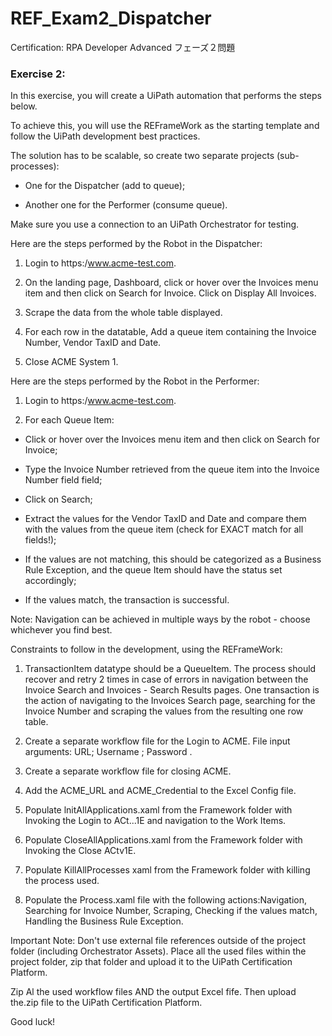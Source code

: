 ﻿# REF_Exam2_Dispatcher
Certification: RPA Developer Advanced フェーズ２問題

### Exercise 2: ###

In this exercise, you will create a UiPath automation that performs the steps below.

To achieve this, you will use the REFrameWork as the starting template and follow the UiPath development best practices.

The solution has to be scalable, so create two separate projects (sub-processes):

- One for the Dispatcher (add to queue);

- Another one for the Performer (consume queue).

Make sure you use a connection to an UiPath Orchestrator for testing.

Here are the steps performed by the Robot in the Dispatcher:

1. Login to https:/www.acme-test.com.

2. On the landing page, Dashboard, click or hover over the Invoices menu item and then click on Search for Invoice. Click on Display All Invoices.

3. Scrape the data from the whole table displayed.

4. For each row in the datatable, Add a queue item containing the Invoice Number, Vendor TaxID and Date.

5. Close ACME System 1.

Here are the steps performed by the Robot in the Performer:

1. Login to https:/www.acme-test.com.

2. For each Queue Item:

- Click or hover over the Invoices menu item and then click on Search for Invoice;

- Type the Invoice Number retrieved from the queue item into the Invoice Number field field;

- Click on Search;

- Extract the values for the Vendor TaxID and Date and compare them with the values from the queue item (check for EXACT match for all fields!);

- If the values are not matching, this should be categorized as a Business Rule Exception, and the queue Item should have the status set accordingly;

- If the values match, the transaction is successful.

Note: Navigation can be achieved in multiple ways by the robot - choose whichever you find best.

Constraints to follow in the development, using the REFrameWork:

1. TransactionItem datatype should be a QueueItem. The process should recover and retry 2 times in case of errors in navigation between the Invoice Search and Invoices - Search Results pages. One transaction is the action of navigating to the Invoices Search page, searching for the Invoice Number and scraping the values from the resulting one row table.

2. Create a separate workflow file for the Login to ACME. File input arguments: URL; Username ; Password .

3. Create a separate workflow file for closing ACME.

4. Add the ACME_URL and ACME_Credential to the Excel Config file.

5. Populate lnitAllApplications.xaml from the Framework folder with Invoking the Login to ACt...1E and navigation to the Work Items.

6. Populate CloseAllApplications.xaml from the Framework folder with Invoking the Close ACtv1E.

7. Populate KillAllProcesses xaml from the Framework folder with killing the process used.

8. Populate the Process.xaml file with the following actions:Navigation, Searching for Invoice Number, Scraping, Checking if the values match, Handling the Business Rule Exception.

Important Note: Don't use external file references outside of the project folder (including Orchestrator Assets). Place all the used files within the project folder, zip that folder and upload it to the UiPath Certification Platform.

Zip Al the used workflow files AND the output Excel fife. Then upload the.zip file to the UiPath Certification Platform.

Good luck!

